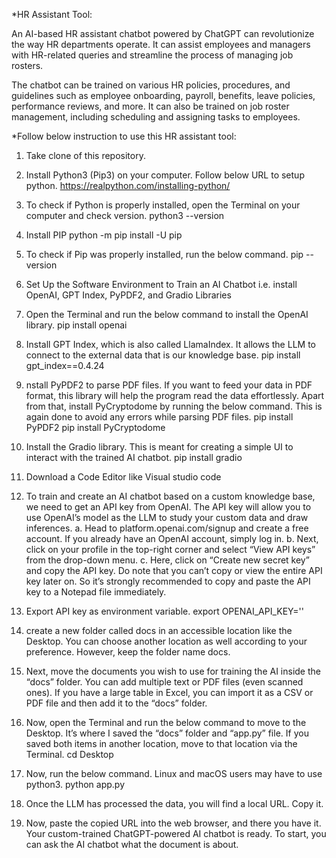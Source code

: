 *HR Assistant Tool:

An AI-based HR assistant chatbot powered by ChatGPT can revolutionize the way HR departments operate. It can assist employees and managers with HR-related queries and streamline the process of managing job rosters.

The chatbot can be trained on various HR policies, procedures, and guidelines such as employee onboarding, payroll, benefits, leave policies, performance reviews, and more. It can also be trained on job roster management, including scheduling and assigning tasks to employees.

*Follow below instruction to use this HR assistant tool:
1. Take clone of this repository.
2. Install Python3 (Pip3) on your computer. Follow below URL to setup python.
        https://realpython.com/installing-python/
3. To check if Python is properly installed, open the Terminal on your computer and check version.
        python3 --version
4. Install PIP
        python -m pip install -U pip
5. To check if Pip was properly installed, run the below command. 
        pip --version
6. Set Up the Software Environment to Train an AI Chatbot i.e. install OpenAI, GPT Index, PyPDF2, and Gradio Libraries
7. Open the Terminal and run the below command to install the OpenAI library. 
        pip install openai
8. Install GPT Index, which is also called LlamaIndex. It allows the LLM to connect to the external data that is our knowledge base. 
        pip install gpt_index==0.4.24
9. nstall PyPDF2 to parse PDF files. If you want to feed your data in PDF format, this library will help the program read the data effortlessly. Apart from that, install PyCryptodome by running the below command. This is again done to avoid any errors while parsing PDF files.
        pip install PyPDF2
        pip install PyCryptodome
10. Install the Gradio library. This is meant for creating a simple UI to interact with the trained AI chatbot. 
        pip install gradio
11. Download a Code Editor like Visual studio code

12. To train and create an AI chatbot based on a custom knowledge base, we need to get an API key from OpenAI. The API key will allow you to use      OpenAI’s model as the LLM to study your custom data and draw inferences. 
    a. Head to platform.openai.com/signup and create a free account. If you already have an OpenAI account, simply log in.
    b. Next, click on your profile in the top-right corner and select “View API keys” from the drop-down menu.
    c. Here, click on “Create new secret key” and copy the API key. Do note that you can’t copy or view the entire API key later on. So it’s strongly recommended to copy and paste the API key to a Notepad file immediately.
13. Export API key as environment variable.
        export OPENAI_API_KEY='<API key>'
14. create a new folder called docs in an accessible location like the Desktop. You can choose another location as well according to your preference. However, keep the folder name docs.
15. Next, move the documents you wish to use for training the AI inside the “docs” folder. You can add multiple text or PDF files (even scanned ones). If you have a large table in Excel, you can import it as a CSV or PDF file and then add it to the “docs” folder. 
16. Now, open the Terminal and run the below command to move to the Desktop. It’s where I saved the “docs” folder and “app.py” file. If you saved both items in another location, move to that location via the Terminal.
        cd Desktop
17. Now, run the below command. Linux and macOS users may have to use python3.
        python app.py
18. Once the LLM has processed the data, you will find a local URL. Copy it.
19. Now, paste the copied URL into the web browser, and there you have it. Your custom-trained ChatGPT-powered AI chatbot is ready. To start, you can ask the AI chatbot what the document is about.
